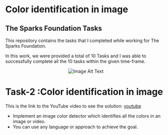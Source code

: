 <h1>Color identification in image</h1>
<h2>The Sparks Foundation Tasks</h2>
<p>This repository contains the tasks that I completed while working for The Sparks Foundation.</p>
<p>In this work, we were provided a total of 10 Tasks and I was able to successfully complete all the 10 tasks within the given time-frame.</p>

<p align="center">
  <img src="https://github.com/yasminebs99/Prediction-using-Supervised-ML/assets/160682389/9eede37a-458b-4610-85db-70589bd249ed" alt="Image Alt Text">
</p>

<h1>Task-2 :Color identification in image</h1>
<p>This is the link to the YouTube video to see the solution: <a href="https://youtu.be/zJjvpz-FPlY">youtube</a></p>
<ul>
  <li>Implement an image color detector which identifies all the colors in an image or video.</li>
  <li>You can use any language or approach to achieve the goal.</li>
</ul>


